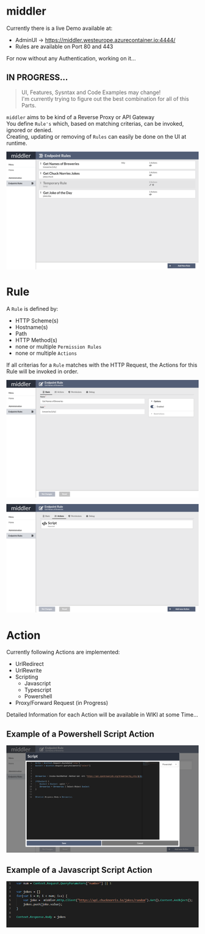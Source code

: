 # middler

Currently there is a live Demo available at:  
* AdminUI -> https://middler.westeurope.azurecontainer.io:4444/  
* Rules are available on Port 80 and 443

For now without any Authentication, working on it...  


## IN PROGRESS...

 > UI, Features, Sysntax and Code Examples may change!  
 > I'm currently trying to figure out the best combination for all of this Parts.

  
    
`middler` aims to be kind of a Reverse Proxy or API Gateway  
You define `Rule's` which, based on matching criterias, can be invoked, ignored or denied.  
Creating, updating or removing of `Rules` can easily be done on the UI at runtime.

![rules](documentation/images/rules.png)

# Rule
A `Rule` is defined by:  
* HTTP Scheme(s)
* Hostname(s)
* Path
* HTTP Method(s)
* none or multiple `Permission Rules`
* none or multiple `Actions`

If all criterias for a `Rule` matches with the HTTP Request, the Actions for this Rule will be invoked in order.

![basic](documentation/images/rule_basic.png)  

![actions](documentation/images/rule_actions.png)

# Action
Currently following Actions are implemented:
* UrlRedirect
* UrlRewrite
* Scripting
    * Javascript
    * Typescript
    * Powershell
* Proxy/Forward Request (in Progress)

Detailed Information for each Action will be available in WIKI at some Time...

## Example of a Powershell Script Action
![Powershell Rule](documentation/images/rule_action_powershell.png)


## Example of a Javascript Script Action
![Javascript Rule](documentation/images/rule_action_javascript.png)


